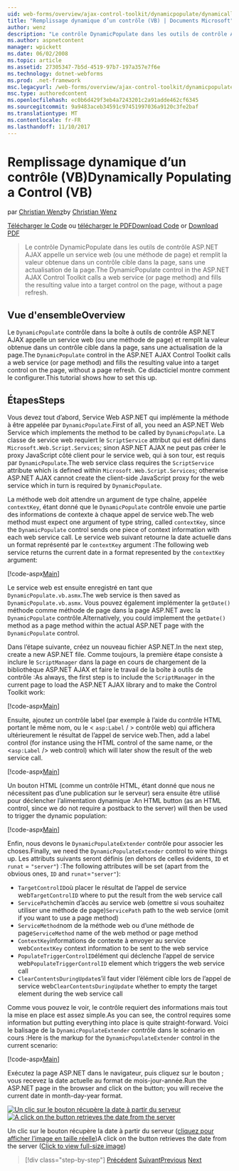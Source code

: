 ```yaml
---
uid: web-forms/overview/ajax-control-toolkit/dynamicpopulate/dynamically-populating-a-control-vb
title: "Remplissage dynamique d’un contrôle (VB) | Documents Microsoft"
author: wenz
description: "Le contrôle DynamicPopulate dans les outils de contrôle ASP.NET AJAX appelle un service web (ou une méthode de page) et remplit la valeur obtenue dans un contrôle cible t..."
ms.author: aspnetcontent
manager: wpickett
ms.date: 06/02/2008
ms.topic: article
ms.assetid: 27305347-7b5d-4519-97b7-197a357e7f6e
ms.technology: dotnet-webforms
ms.prod: .net-framework
msc.legacyurl: /web-forms/overview/ajax-control-toolkit/dynamicpopulate/dynamically-populating-a-control-vb
msc.type: authoredcontent
ms.openlocfilehash: ec0b6d429f3eb4a7243201c2a91adde462cf6345
ms.sourcegitcommit: 9a9483aceb34591c97451997036a9120c3fe2baf
ms.translationtype: MT
ms.contentlocale: fr-FR
ms.lasthandoff: 11/10/2017
---
```

<a name="dynamically-populating-a-control-vb"></a><span data-ttu-id="d0d23-103">Remplissage dynamique d’un contrôle (VB)</span><span class="sxs-lookup"><span data-stu-id="d0d23-103">Dynamically Populating a Control (VB)</span></span>
====================
<span data-ttu-id="d0d23-104">par [Christian Wenz](https://github.com/wenz)</span><span class="sxs-lookup"><span data-stu-id="d0d23-104">by [Christian Wenz](https://github.com/wenz)</span></span>

<span data-ttu-id="d0d23-105">[Télécharger le Code](http://download.microsoft.com/download/d/8/f/d8f2f6f9-1b7c-46ad-9252-e1fc81bdea3e/dynamicpopulate0.vb.zip) ou [télécharger le PDF](http://download.microsoft.com/download/b/6/a/b6ae89ee-df69-4c87-9bfb-ad1eb2b23373/dynamicpopulate0VB.pdf)</span><span class="sxs-lookup"><span data-stu-id="d0d23-105">[Download Code](http://download.microsoft.com/download/d/8/f/d8f2f6f9-1b7c-46ad-9252-e1fc81bdea3e/dynamicpopulate0.vb.zip) or [Download PDF](http://download.microsoft.com/download/b/6/a/b6ae89ee-df69-4c87-9bfb-ad1eb2b23373/dynamicpopulate0VB.pdf)</span></span>

> <span data-ttu-id="d0d23-106">Le contrôle DynamicPopulate dans les outils de contrôle ASP.NET AJAX appelle un service web (ou une méthode de page) et remplit la valeur obtenue dans un contrôle cible dans la page, sans une actualisation de la page.</span><span class="sxs-lookup"><span data-stu-id="d0d23-106">The DynamicPopulate control in the ASP.NET AJAX Control Toolkit calls a web service (or page method) and fills the resulting value into a target control on the page, without a page refresh.</span></span>


## <a name="overview"></a><span data-ttu-id="d0d23-107">Vue d'ensemble</span><span class="sxs-lookup"><span data-stu-id="d0d23-107">Overview</span></span>

<span data-ttu-id="d0d23-108">Le `DynamicPopulate` contrôle dans la boîte à outils de contrôle ASP.NET AJAX appelle un service web (ou une méthode de page) et remplit la valeur obtenue dans un contrôle cible dans la page, sans une actualisation de la page.</span><span class="sxs-lookup"><span data-stu-id="d0d23-108">The `DynamicPopulate` control in the ASP.NET AJAX Control Toolkit calls a web service (or page method) and fills the resulting value into a target control on the page, without a page refresh.</span></span> <span data-ttu-id="d0d23-109">Ce didacticiel montre comment le configurer.</span><span class="sxs-lookup"><span data-stu-id="d0d23-109">This tutorial shows how to set this up.</span></span>

## <a name="steps"></a><span data-ttu-id="d0d23-110">Étapes</span><span class="sxs-lookup"><span data-stu-id="d0d23-110">Steps</span></span>

<span data-ttu-id="d0d23-111">Vous devez tout d’abord, Service Web ASP.NET qui implémente la méthode à être appelée par `DynamicPopulate`.</span><span class="sxs-lookup"><span data-stu-id="d0d23-111">First of all, you need an ASP.NET Web Service which implements the method to be called by `DynamicPopulate`.</span></span> <span data-ttu-id="d0d23-112">La classe de service web requiert le `ScriptService` attribut qui est défini dans `Microsoft.Web.Script.Services`; sinon ASP.NET AJAX ne peut pas créer le proxy JavaScript côté client pour le service web, qui à son tour, est requis par `DynamicPopulate`.</span><span class="sxs-lookup"><span data-stu-id="d0d23-112">The web service class requires the `ScriptService` attribute which is defined within `Microsoft.Web.Script.Services`; otherwise ASP.NET AJAX cannot create the client-side JavaScript proxy for the web service which in turn is required by `DynamicPopulate`.</span></span>

<span data-ttu-id="d0d23-113">La méthode web doit attendre un argument de type chaîne, appelée `contextKey`, étant donné que le `DynamicPopulate` contrôle envoie une partie des informations de contexte à chaque appel de service web.</span><span class="sxs-lookup"><span data-stu-id="d0d23-113">The web method must expect one argument of type string, called `contextKey`, since the `DynamicPopulate` control sends one piece of context information with each web service call.</span></span> <span data-ttu-id="d0d23-114">Le service web suivant retourne la date actuelle dans un format représenté par le `contextKey` argument :</span><span class="sxs-lookup"><span data-stu-id="d0d23-114">The following web service returns the current date in a format represented by the `contextKey` argument:</span></span>

[!code-aspx[Main](dynamically-populating-a-control-vb/samples/sample1.aspx)]

<span data-ttu-id="d0d23-115">Le service web est ensuite enregistré en tant que `DynamicPopulate.vb.asmx`.</span><span class="sxs-lookup"><span data-stu-id="d0d23-115">The web service is then saved as `DynamicPopulate.vb.asmx`.</span></span> <span data-ttu-id="d0d23-116">Vous pouvez également implémenter la `getDate()` méthode comme méthode de page dans la page ASP.NET avec la `DynamicPopulate` contrôle.</span><span class="sxs-lookup"><span data-stu-id="d0d23-116">Alternatively, you could implement the `getDate()` method as a page method within the actual ASP.NET page with the `DynamicPopulate` control.</span></span>

<span data-ttu-id="d0d23-117">Dans l’étape suivante, créez un nouveau fichier ASP.NET.</span><span class="sxs-lookup"><span data-stu-id="d0d23-117">In the next step, create a new ASP.NET file.</span></span> <span data-ttu-id="d0d23-118">Comme toujours, la première étape consiste à inclure le `ScriptManager` dans la page en cours de chargement de la bibliothèque ASP.NET AJAX et faire le travail de la boîte à outils de contrôle :</span><span class="sxs-lookup"><span data-stu-id="d0d23-118">As always, the first step is to include the `ScriptManager` in the current page to load the ASP.NET AJAX library and to make the Control Toolkit work:</span></span>

[!code-aspx[Main](dynamically-populating-a-control-vb/samples/sample2.aspx)]

<span data-ttu-id="d0d23-119">Ensuite, ajoutez un contrôle label (par exemple à l’aide du contrôle HTML portant le même nom, ou le &lt; `asp:Label`  / &gt; contrôle web) qui affichera ultérieurement le résultat de l’appel de service web.</span><span class="sxs-lookup"><span data-stu-id="d0d23-119">Then, add a label control (for instance using the HTML control of the same name, or the &lt;`asp:Label` /&gt; web control) which will later show the result of the web service call.</span></span>

[!code-aspx[Main](dynamically-populating-a-control-vb/samples/sample3.aspx)]

<span data-ttu-id="d0d23-120">Un bouton HTML (comme un contrôle HTML, étant donné que nous ne nécessitent pas d’une publication sur le serveur) sera ensuite être utilisé pour déclencher l’alimentation dynamique :</span><span class="sxs-lookup"><span data-stu-id="d0d23-120">An HTML button (as an HTML control, since we do not require a postback to the server) will then be used to trigger the dynamic population:</span></span>

[!code-aspx[Main](dynamically-populating-a-control-vb/samples/sample4.aspx)]

<span data-ttu-id="d0d23-121">Enfin, nous devons le `DynamicPopulateExtender` contrôle pour associer les choses.</span><span class="sxs-lookup"><span data-stu-id="d0d23-121">Finally, we need the `DynamicPopulateExtender` control to wire things up.</span></span> <span data-ttu-id="d0d23-122">Les attributs suivants seront définis (en dehors de celles évidents, `ID` et `runat` = `"server"`) :</span><span class="sxs-lookup"><span data-stu-id="d0d23-122">The following attributes will be set (apart from the obvious ones, `ID` and `runat`=`"server"`):</span></span>

- <span data-ttu-id="d0d23-123">`TargetControlID`où placer le résultat de l’appel de service web</span><span class="sxs-lookup"><span data-stu-id="d0d23-123">`TargetControlID` where to put the result from the web service call</span></span>
- <span data-ttu-id="d0d23-124">`ServicePath`chemin d’accès au service web (omettre si vous souhaitez utiliser une méthode de page)</span><span class="sxs-lookup"><span data-stu-id="d0d23-124">`ServicePath` path to the web service (omit if you want to use a page method)</span></span>
- <span data-ttu-id="d0d23-125">`ServiceMethod`nom de la méthode web ou d’une méthode de page</span><span class="sxs-lookup"><span data-stu-id="d0d23-125">`ServiceMethod` name of the web method or page method</span></span>
- <span data-ttu-id="d0d23-126">`ContextKey`informations de contexte à envoyer au service web</span><span class="sxs-lookup"><span data-stu-id="d0d23-126">`ContextKey` context information to be sent to the web service</span></span>
- <span data-ttu-id="d0d23-127">`PopulateTriggerControlID`élément qui déclenche l’appel de service web</span><span class="sxs-lookup"><span data-stu-id="d0d23-127">`PopulateTriggerControlID` element which triggers the web service call</span></span>
- <span data-ttu-id="d0d23-128">`ClearContentsDuringUpdate`s’il faut vider l’élément cible lors de l’appel de service web</span><span class="sxs-lookup"><span data-stu-id="d0d23-128">`ClearContentsDuringUpdate` whether to empty the target element during the web service call</span></span>

<span data-ttu-id="d0d23-129">Comme vous pouvez le voir, le contrôle requiert des informations mais tout la mise en place est assez simple.</span><span class="sxs-lookup"><span data-stu-id="d0d23-129">As you can see, the control requires some information but putting everything into place is quite straight-forward.</span></span> <span data-ttu-id="d0d23-130">Voici le balisage de la `DynamicPopulateExtender` contrôle dans le scénario en cours :</span><span class="sxs-lookup"><span data-stu-id="d0d23-130">Here is the markup for the `DynamicPopulateExtender` control in the current scenario:</span></span>

[!code-aspx[Main](dynamically-populating-a-control-vb/samples/sample5.aspx)]

<span data-ttu-id="d0d23-131">Exécutez la page ASP.NET dans le navigateur, puis cliquez sur le bouton ; vous recevez la date actuelle au format de mois-jour-année.</span><span class="sxs-lookup"><span data-stu-id="d0d23-131">Run the ASP.NET page in the browser and click on the button; you will receive the current date in month-day-year format.</span></span>


<span data-ttu-id="d0d23-132">[![Un clic sur le bouton récupère la date à partir du serveur](dynamically-populating-a-control-vb/_static/image2.png)](dynamically-populating-a-control-vb/_static/image1.png)</span><span class="sxs-lookup"><span data-stu-id="d0d23-132">[![A click on the button retrieves the date from the server](dynamically-populating-a-control-vb/_static/image2.png)](dynamically-populating-a-control-vb/_static/image1.png)</span></span>

<span data-ttu-id="d0d23-133">Un clic sur le bouton récupère la date à partir du serveur ([cliquez pour afficher l’image en taille réelle](dynamically-populating-a-control-vb/_static/image3.png))</span><span class="sxs-lookup"><span data-stu-id="d0d23-133">A click on the button retrieves the date from the server ([Click to view full-size image](dynamically-populating-a-control-vb/_static/image3.png))</span></span>

>[!div class="step-by-step"]
<span data-ttu-id="d0d23-134">[Précédent](using-dynamicpopulate-with-a-user-control-and-javascript-cs.md)
[Suivant](dynamically-populating-a-control-using-javascript-code-vb.md)</span><span class="sxs-lookup"><span data-stu-id="d0d23-134">[Previous](using-dynamicpopulate-with-a-user-control-and-javascript-cs.md)
[Next](dynamically-populating-a-control-using-javascript-code-vb.md)</span></span>
